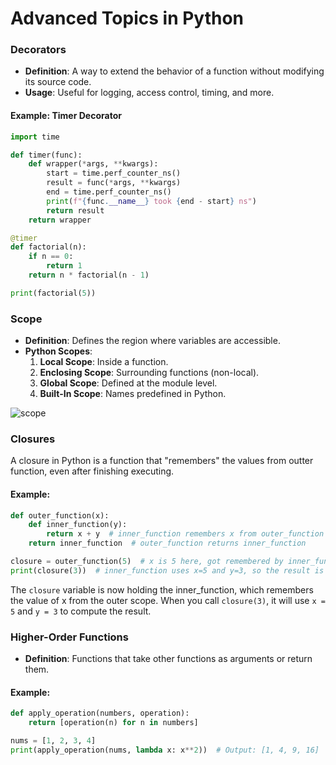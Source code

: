 # Advanced Topics in Python



### **Decorators**
- **Definition**: A way to extend the behavior of a function without modifying its source code.
- **Usage**: Useful for logging, access control, timing, and more.

#### **Example: Timer Decorator**
```python
import time

def timer(func):
    def wrapper(*args, **kwargs):
        start = time.perf_counter_ns()
        result = func(*args, **kwargs)
        end = time.perf_counter_ns()
        print(f"{func.__name__} took {end - start} ns")
        return result
    return wrapper

@timer
def factorial(n):
    if n == 0:
        return 1
    return n * factorial(n - 1)

print(factorial(5))
```
### **Scope**
- **Definition**: Defines the region where variables are accessible.
- **Python Scopes**:
  1. **Local Scope**: Inside a function.
  2. **Enclosing Scope**: Surrounding functions (non-local).
  3. **Global Scope**: Defined at the module level.
  4. **Built-In Scope**: Names predefined in Python.

![scope](../../Files/third-semester/sd/2.png)
### **Closures**
A closure in Python is a function that "remembers" the values from outter function, even after finishing executing.

#### **Example**:
```python
def outer_function(x):
    def inner_function(y):
        return x + y  # inner_function remembers x from outer_function
    return inner_function  # outer_function returns inner_function

closure = outer_function(5)  # x is 5 here, got remembered by inner_function
print(closure(3))  # inner_function uses x=5 and y=3, so the result is 8
```

The `closure` variable is now holding the inner_function, which remembers the value of x from the outer scope.
When you call `closure(3)`, it will use `x = 5` and `y = 3` to compute the result.
### **Higher-Order Functions**
- **Definition**: Functions that take other functions as arguments or return them.

#### **Example**:
```python
def apply_operation(numbers, operation):
    return [operation(n) for n in numbers]

nums = [1, 2, 3, 4]
print(apply_operation(nums, lambda x: x**2))  # Output: [1, 4, 9, 16]
```